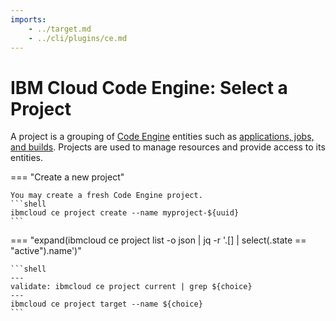 ```yaml
---
imports:
    - ../target.md
    - ../cli/plugins/ce.md
---
```


# IBM Cloud Code Engine: Select a Project

A project is a grouping of [Code
Engine](https://cloud.ibm.com/docs/codeengine) entities such as
[applications, jobs, and
builds](https://cloud.ibm.com/docs/codeengine?topic=codeengine-about#terminology). Projects
are used to manage resources and provide access to its entities.

=== "Create a new project"

    You may create a fresh Code Engine project.
    ```shell
    ibmcloud ce project create --name myproject-${uuid}
    ```

=== "expand(ibmcloud ce project list  -o json | jq -r '.[] | select(.state == \"active\").name')"

    ```shell
    ---
    validate: ibmcloud ce project current | grep ${choice}
    ---
    ibmcloud ce project target --name ${choice}
    ```
